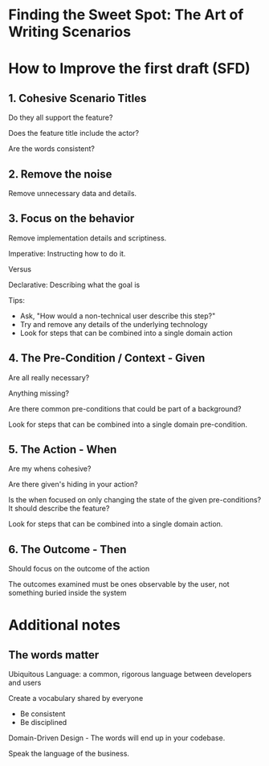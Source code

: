 # Finding the Sweet Spot: The Art of Writing Scenarios

# How to Improve the first draft (SFD)


## 1. Cohesive Scenario Titles

Do they all support the feature?

Does the feature title include the actor?

Are the words consistent?


## 2. Remove the noise

Remove unnecessary data and details.


## 3. Focus on the behavior

Remove implementation details and scriptiness.

Imperative: Instructing how to do it.

Versus

Declarative: Describing what the goal is

Tips:
- Ask, "How would a non-technical user describe this step?"
- Try and remove any details of the underlying technology
- Look for steps that can be combined into a single domain action


## 4. The Pre-Condition / Context - Given

Are all really necessary?

Anything missing?

Are there common pre-conditions that could be part of a background?

Look for steps that can be combined into a single domain pre-condition.


## 5. The Action - When

Are my whens cohesive?

Are there given's hiding in your action?

Is the when focused on only changing the state of the given pre-conditions? It should describe the feature?

Look for steps that can be combined into a single domain action.


## 6. The Outcome - Then

Should focus on the outcome of the action

The outcomes examined must be ones observable by the user, not something buried inside the system


# Additional notes

## The words matter

Ubiquitous Language: a common, rigorous language between developers and users

Create a vocabulary shared by everyone
- Be consistent
- Be disciplined

Domain-Driven Design - The words will end up in your codebase.

Speak the language of the business.

